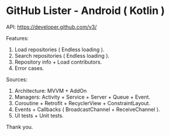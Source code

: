 # GitHub Lister - Android ( Kotlin )

API:
https://developer.github.com/v3/

Features:
1. Load repositories ( Endless loading ).
2. Search repositories ( Endless loading ).
3. Repository info + Load contributors.
4. Error cases.

Sources:
1. Architecture: MVVM + AddOn 
2. Managers: Activity + Service + Server + Queue + Event.
3. Coroutine + Retrofit + RecyclerView + ConstraintLayout.
4. Events + Callbacks ( BroadcastChannel + ReceiveChannel ).
5. UI tests + Unit tests.

Thank you.

